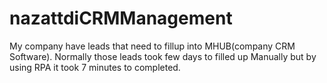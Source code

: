 # nazattdiCRMManagement

My company have leads that need to fillup into MHUB(company CRM Software). 
Normally those leads took few days to filled up Manually but by using RPA it took 7 minutes to completed.
